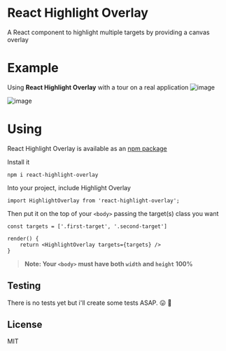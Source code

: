 # React Highlight Overlay

A React component to highlight multiple targets by providing a canvas overlay


# Example
Using **React Highlight Overlay** with a tour on a real application
![image](https://cloud.githubusercontent.com/assets/5498874/24042316/3b5a3bf0-0af0-11e7-910b-4419214ec3e9.png)

![image](https://cloud.githubusercontent.com/assets/5498874/24042255/f027a0fa-0aef-11e7-9c1b-0f46dc0af99e.png)


# Using

React Highlight Overlay is available as an [npm package](https://www.npmjs.com/package/react-highlight-overlay)

Install it

```
npm i react-highlight-overlay
```

Into your project, include Highlight Overlay

```
import HighlightOverlay from 'react-highlight-overlay';
```

Then put it on the top of your `<body>` passing the target(s) class you want

```
const targets = ['.first-target', '.second-target']

render() {
    return <HighlightOverlay targets={targets} />
}

```

> **Note: Your `<body>` must have both `width` and `height` 100%**


## Testing

There is no tests yet but i'll create some tests ASAP. 😛 :eyes:


## License

MIT
